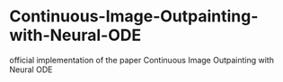 # Continuous-Image-Outpainting-with-Neural-ODE
official implementation of the paper Continuous Image Outpainting with Neural ODE
